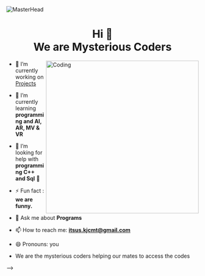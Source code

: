 ![MasterHead](https://i.pinimg.com/originals/01/78/71/0178717b986c40c909e35213e4f25ad0.gif)
<h1 align="center">Hi 👋<br> We are Mysterious Coders</h1>
<img align="right" alt="Coding" width="400" src="https://cdn.dribbble.com/users/2401141/screenshots/5487982/media/9a946a4bf36643b0b9c7ece0eb478f83.gif">






- 🔭 I’m currently working on [Projects](https://github.com/DANIJOHN4/Projects)

- 🌱 I’m currently learning **programming and AI, AR, MV & VR**

- 🤝 I’m looking for help with **programming C++ and Sql** 👯

- ⚡ Fun fact : **we are funny.**

- 💬 Ask me about **Programs**

- 📫 How to reach me: **itsus.kjcmt@gmail.com**
- 😄 Pronouns: you
- <p>We are the mysterious coders helping our mates to access the codes</p>
-->
